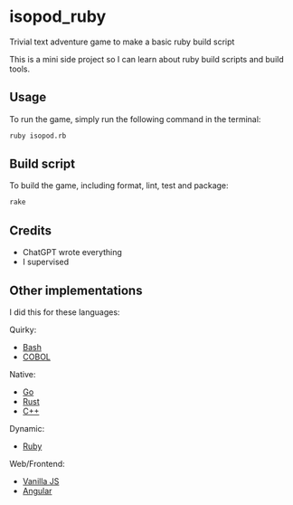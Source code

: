 # isopod_ruby
Trivial text adventure game to make a basic ruby build script

This is a mini side project so I can learn about ruby build scripts and build tools.


## Usage
To run the game, simply run the following command in the terminal:

```bash
ruby isopod.rb
```

## Build script

To build the game, including format, lint, test and package:

```bash
rake
```

## Credits
- ChatGPT wrote everything
- I supervised


## Other implementations
I did this for these languages:

Quirky:
- [Bash](https://github.com/matthewdeanmartin/isopod_shell)
- [COBOL](https://github.com/matthewdeanmartin/isopod_cob)

Native:
- [Go](https://github.com/matthewdeanmartin/isopod_go)
- [Rust](https://github.com/matthewdeanmartin/isopod_rust)
- [C++](https://github.com/matthewdeanmartin/isopod_cpp)

Dynamic:
- [Ruby](https://github.com/matthewdeanmartin/isopod_ruby)

Web/Frontend:
- [Vanilla JS](https://github.com/matthewdeanmartin/isopod_js)
- [Angular](https://github.com/matthewdeanmartin/isopod_angular)
